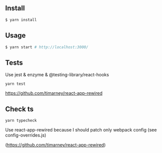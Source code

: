 ## Install

```sh
$ yarn install
```

## Usage

```sh
$ yarn start # http://localhost:3000/
```

## Tests

Use jest & enzyme & @testing-library/react-hooks

```
yarn test
```

https://github.com/timarney/react-app-rewired

## Check ts

```
yarn typecheck
```

Use react-app-rewired because I should patch only webpack config (see config-overrides.js)

(https://github.com/timarney/react-app-rewired)
